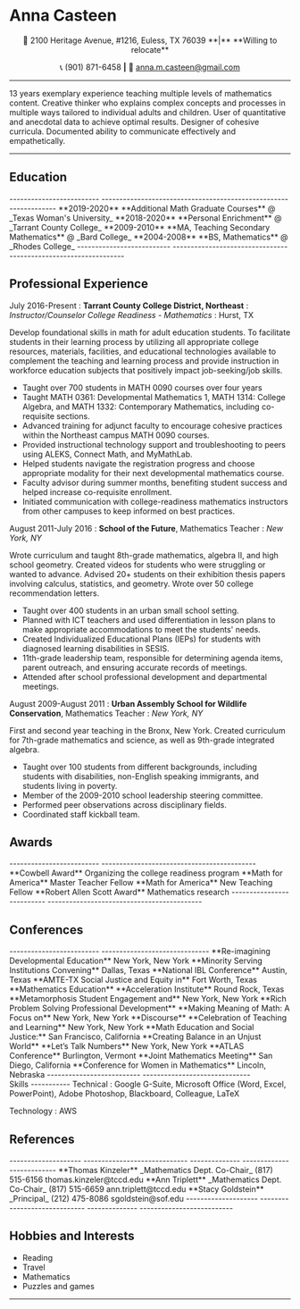 Anna Casteen
============
<center class="address">
🏡 2100 Heritage Avenue, #1216, Euless, TX 76039 **|** **Willing to relocate** 

📞 (901) 871-6458 **|** 📧 anna.m.casteen@gmail.com

</center>

----

<div class="fancy-summary">
13 years exemplary experience teaching multiple levels of mathematics content. Creative thinker who explains complex concepts and processes in multiple ways tailored to individual adults and children. User of quantitative and anecdotal data to achieve optimal results. Designer of cohesive curricula. Documented ability to communicate effectively and empathetically.
</div>

----

Education
---------


<div class="fancy-table">
-------------------------      -----------------------------------------------------------------
**2019-2020**                  **Additional Math Graduate Courses** @ _Texas Woman's University_
**2018-2020**                                 **Personal Enrichment** @ _Tarrant County College_
**2009-2010**                            **MA, Teaching Secondary Mathematics** @ _Bard College_
**2004-2008**                                             **BS, Mathematics** @ _Rhodes College_
--------------------------      ----------------------------------------------------------------
</div>

Professional Experience
------------------------

July 2016-Present
: **Tarrant County College District, Northeast**
: _Instructor/Counselor College Readiness - Mathematics_
: Hurst, TX

Develop foundational skills in math for adult education students. To facilitate students in
their learning process by utilizing all appropriate college resources, materials, facilities,
and educational technologies available to complement the teaching and learning
process and provide instruction in workforce education subjects that positively impact
job-seeking/job skills.

* Taught over 700 students in MATH 0090 courses over four years
* Taught MATH 0361: Developmental Mathematics 1, MATH 1314: College Algebra, and MATH 1332: Contemporary Mathematics, including co-requisite sections.
* Advanced training for adjunct faculty to encourage cohesive practices within the
Northeast campus MATH 0090 courses.
* Provided instructional technology support and troubleshooting to peers using ALEKS, Connect Math, and MyMathLab.
* Helped students navigate the registration progress and choose appropriate
modality for their next developmental mathematics course.
* Faculty advisor during summer months, benefiting student success and helped
increase co-requisite enrollment.
* Initiated communication with college-readiness mathematics instructors from
other campuses to keep informed on best practices.

August 2011-July 2016
: **School of the Future**, Mathematics Teacher
: _New York, NY_

Wrote curriculum and taught 8th-grade mathematics, algebra II, and high school
geometry. Created videos for students who were struggling or wanted to advance.
Advised 20+ students on their exhibition thesis papers involving calculus, statistics, and
geometry. Wrote over 50 college recommendation letters.

* Taught over 400 students in an urban small school setting.
* Planned with ICT teachers and used differentiation in lesson plans to make
appropriate accommodations to meet the students' needs.
* Created Individualized Educational Plans (IEPs) for students with diagnosed
learning disabilities in SESIS.
* 11th-grade leadership team, responsible for determining agenda items, parent
outreach, and ensuring accurate records of meetings.
* Attended after school professional development and departmental meetings.

August 2009-August 2011
: **Urban Assembly School for Wildlife Conservation**, Mathematics Teacher
: _New York, NY_

First and second year teaching in the Bronx, New York. Created curriculum for 7th-grade
mathematics and science, as well as 9th-grade integrated algebra.

* Taught over 100 students from different backgrounds, including students with disabilities, non-English speaking immigrants, and students living in poverty. 
* Member of the 2009-2010 school leadership steering committee.
* Performed peer observations across disciplinary fields.
* Coordinated staff kickball team.

Awards
--------------

<div class="fancy-table">
-------------------------           -------------------------------------------
**Cowbell Award**                      Organizing the college readiness program
**Math for America**                                      Master Teacher Fellow
**Math for America**                                        New Teaching Fellow
**Robert Allen Scott Award**                               Mathematics research
--------------------------          -------------------------------------------
</div>

Conferences
-------------

<div class="fancy-table">
-------------------------                           ------------------------------
**Re-imagining Developmental Education**                        New York, New York
**Minority Serving Institutions Convening**                          Dallas, Texas
**National IBL Conference**                                          Austin, Texas
**AMTE-TX Social Justice and Equity in**                         Fort Worth, Texas
**Mathematics Education**
**Acceleration Institute**                                       Round Rock, Texas
**Metamorphosis Student Engagement and**                        New York, New York
**Rich Problem Solving Professional Development**
**Making Meaning of Math: A Focus on**                          New York, New York
**Discourse**
**Celebration of Teaching and Learning**                        New York, New York
**Math Education and Social Justice:**                   San Francisco, California
**Creating Balance in an Unjust World**
**Let’s Talk Numbers**                                          New York, New York
**ATLAS Conference**                                           Burlington, Vermont
**Joint Mathematics Meeting**                                San Diego, California
**Conference for Women in Mathematics**                          Lincoln, Nebraska
--------------------------                          ------------------------------
</div>
Skills
-----------
Technical
: Google G-Suite, Microsoft Office (Word, Excel, PowerPoint), Adobe Photoshop, Blackboard, Colleague, LaTeX

Technology
: AWS

References
-------------------------

<div class="fancy-table">
--------------------  ----------------------------- --------------  --------------------------
**Thomas Kinzeler**   _Mathematics Dept. Co-Chair_  (817) 515-6156    thomas.kinzeler@tccd.edu
**Ann Triplett**      _Mathematics Dept. Co-Chair_  (817) 515-6659    ann.triplett@tccd.edu
**Stacy Goldstein**   _Principal_                   (212) 475-8086    sgoldstein@sof.edu
--------------------  ----------------------------- --------------  --------------------------
</div>


Hobbies and Interests
----------------------

* Reading
* Travel
* Mathematics
* Puzzles and games

----

